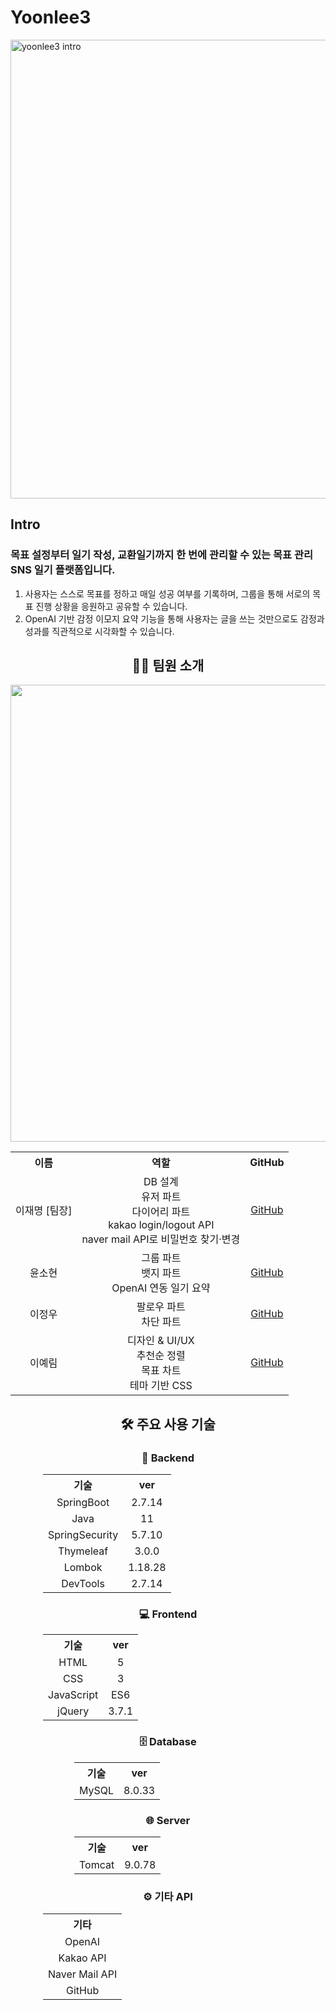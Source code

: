 # Yoonlee3
<img width="1302" height="734" alt="yoonlee3 intro" src="https://github.com/user-attachments/assets/e439e101-5a5e-4fcc-bc4e-a3723b369222" />

## Intro
### 목표 설정부터 일기 작성, 교환일기까지 한 번에 관리할 수 있는 목표 관리 SNS 일기 플랫폼입니다.
1. 사용자는 스스로 목표를 정하고 매일 성공 여부를 기록하며, 그룹을 통해 서로의 목표 진행 상황을 응원하고 공유할 수 있습니다.
2. OpenAI 기반 감정 이모지 요약 기능을 통해 사용자는 글을 쓰는 것만으로도 감정과 성과를 직관적으로 시각화할 수 있습니다.

<div align="center">

## 👨‍💻 팀원 소개

<img width="1300" height="731" alt="yoonlee3 member" src="https://github.com/user-attachments/assets/95b4789f-93b9-4b9d-9199-960b5742cc8e" />

<table style="width: 800px; text-align: center;">
  <tr>
    <th>이름</th>
    <th>역할</th>
    <th>GitHub</th>
  </tr>
  <tr>
    <td>이재명 [팀장]</td>
    <td>DB 설계<br/>유저 파트<br/>다이어리 파트<br/>kakao login/logout API<br/>naver mail API로 비밀번호 찾기·변경</td>
    <td><a href="https://github.com/Lee-jaemyeong">GitHub</a></td>
  </tr>
  <tr>
    <td>윤소현</td>
    <td>그룹 파트<br/>뱃지 파트<br/>OpenAI 연동 일기 요약</td>
    <td><a href="https://github.com/syeon279">GitHub</a></td>
  </tr>
  <tr>
    <td>이정우</td>
    <td>팔로우 파트<br/>차단 파트</td>
    <td><a href="https://github.com/jeongwoo76">GitHub</a></td>
  </tr>
  <tr>
    <td>이예림</td>
    <td>디자인 & UI/UX<br/>추천순 정렬<br/>목표 차트<br/>테마 기반 CSS</td>
    <td><a href="https://github.com/dpflaalee">GitHub</a></td>
  </tr>
</table>

## 🛠 주요 사용 기술

### 📌 Backend
<table style="width: 400px; text-align: center;">
  <tr><th>기술</th><th>ver</th></tr>
  <tr><td>SpringBoot</td><td>2.7.14</td></tr>
  <tr><td>Java</td><td>11</td></tr>
  <tr><td>SpringSecurity</td><td>5.7.10</td></tr>
  <tr><td>Thymeleaf</td><td>3.0.0</td></tr>
  <tr><td>Lombok</td><td>1.18.28</td></tr>
  <tr><td>DevTools</td><td>2.7.14</td></tr>
</table>

### 💻 Frontend
<table style="width: 400px; text-align: center;">
  <tr><th>기술</th><th>ver</th></tr>
  <tr><td>HTML</td><td>5</td></tr>
  <tr><td>CSS</td><td>3</td></tr>
  <tr><td>JavaScript</td><td>ES6</td></tr>
  <tr><td>jQuery</td><td>3.7.1</td></tr>
</table>

### 🗄 Database
<table style="width: 300px; text-align: center;">
  <tr><th>기술</th><th>ver</th></tr>
  <tr><td>MySQL</td><td>8.0.33</td></tr>
</table>

### 🌐 Server
<table style="width: 300px; text-align: center;">
  <tr><th>기술</th><th>ver</th></tr>
  <tr><td>Tomcat</td><td>9.0.78</td></tr>
</table>

### ⚙ 기타 API
<table style="width: 400px; text-align: center;">
  <tr><th>기타</th></tr>
  <tr><td>OpenAI</td></tr>
  <tr><td>Kakao API</td></tr>
  <tr><td>Naver Mail API</td></tr>
  <tr><td>GitHub</td></tr>
</table>

</div>
